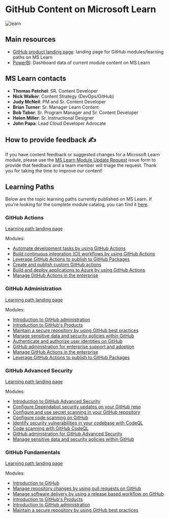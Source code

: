 # GitHub Content on Microsoft Learn

![learn](https://user-images.githubusercontent.com/6351798/105084888-381b5480-5a54-11eb-83f3-b7cf1810fe04.png)

## Main resources

- [GitHub product landing page](https://docs.microsoft.com/en-us/learn/github/): landing page for GitHub modules/learning paths on MS Learn
- [PowerBI](https://msit.powerbi.com/groups/me/reports/3ad7a43c-5334-4086-b762-8b4bdb2741ff/ReportSectionfb7e1b32d2783b56519d?ctid=72f988bf-86f1-41af-91ab-2d7cd011db47&refreshAccessToken=true): Dashboard data of current module content on MS Learn

## MS Learn contacts

- **Thomas Petchel**: SR. Content Developer
- **Nick Walker**: Content Strategy (DevOps/GitHub)
- **Judy McNeil**: PM and Sr. Content Developer
- **Brian Turner**: Sr. Manager Learn Content
- **Bob Tabor**: Sr. Program Manager and Sr. Content Developer
- **Helen Miller**: Sr. Instructional Designer
- **John Papa**: Lead Cloud Developer Advocate

## How to provide feedback ✍️

If you have content feedback or suggested changes for a Microsoft Learn module, please use the [MS Learn Module Update Request](https://github.com/githubpartners/microsoft-learn/issues/new/choose) issue form to provide that feedback and a team member will triage the request. Thank you for taking the time to improve our content! 


## Learning Paths

Below are the topic learning paths currently published on MS Learn. If you're looking for the complete module catalog, you can find it [here](https://docs.microsoft.com/en-us/users/githubtraining/collections/8p72c736z77gjp).

### GitHub Actions
[Learning path landing page](https://docs.microsoft.com/en-us/users/githubtraining/collections/n5p4a5z7keznp5)

Modules:

- [Automate development tasks by using GitHub Actions](https://docs.microsoft.com/en-us/learn/modules/github-actions-automate-tasks/?ns-enrollment-type=Collection&ns-enrollment-id=n5p4a5z7keznp5)
- [Build continuous integration (CI) workflows by using GitHub Actions](https://docs.microsoft.com/en-us/learn/modules/github-actions-ci/?ns-enrollment-type=Collection&ns-enrollment-id=n5p4a5z7keznp5)
- [Leverage GitHub Actions to publish to GitHub Packages](https://docs.microsoft.com/en-us/learn/modules/github-actions-packages/?ns-enrollment-type=Collection&ns-enrollment-id=n5p4a5z7keznp5)
- [Create and publish custom GitHub actions](https://docs.microsoft.com/en-us/learn/modules/create-custom-github-actions/?ns-enrollment-type=Collection&ns-enrollment-id=n5p4a5z7keznp5)
- [Build and deploy applications to Azure by using GitHub Actions](https://docs.microsoft.com/en-us/learn/modules/github-actions-cd/?ns-enrollment-type=Collection&ns-enrollment-id=n5p4a5z7keznp5)
- [Manage GitHub Actions in the enterprise](https://docs.microsoft.com/en-us/learn/modules/manage-github-actions-enterprise/?ns-enrollment-type=Collection&ns-enrollment-id=n5p4a5z7keznp5)

### GitHub Administration
[Learning path landing page](https://docs.microsoft.com/en-us/users/githubtraining/collections/mom7u1gzjdxw03)

Modules:

- [Introduction to GitHub administration](https://docs.microsoft.com/en-us/learn/modules/github-introduction-administration/?ns-enrollment-type=Collection&ns-enrollment-id=mom7u1gzjdxw03)
- [Introduction to GitHub's Products](https://docs.microsoft.com/en-us/learn/modules/github-introduction-products/?ns-enrollment-type=Collection&ns-enrollment-id=mom7u1gzjdxw03)
- [Maintain a secure repository by using GitHub best practices](https://docs.microsoft.com/en-us/learn/modules/maintain-secure-repository-github/?ns-enrollment-type=Collection&ns-enrollment-id=mom7u1gzjdxw03)
- [Manage sensitive data and security policies within GitHub](https://docs.microsoft.com/en-us/learn/modules/manage-sensitive-data-security-policies/?ns-enrollment-type=Collection&ns-enrollment-id=mom7u1gzjdxw03)
- [Authenticate and authorize user identities on GitHub](https://docs.microsoft.com/en-us/learn/modules/authenticate-authorize-user-identities-github/?ns-enrollment-type=Collection&ns-enrollment-id=mom7u1gzjdxw03)
- [GitHub administration for enterprise support and adoption](https://docs.microsoft.com/en-us/learn/modules/github-administration-for-enterprise-support-adoption/?ns-enrollment-type=Collection&ns-enrollment-id=mom7u1gzjdxw03)
- [Manage GitHub Actions in the enterprise](https://docs.microsoft.com/en-us/learn/modules/manage-github-actions-enterprise/?ns-enrollment-type=Collection&ns-enrollment-id=mom7u1gzjdxw03)
- [Leverage GitHub Actions to publish to GitHub Packages](https://docs.microsoft.com/en-us/learn/modules/github-actions-packages/?ns-enrollment-type=Collection&ns-enrollment-id=mom7u1gzjdxw03)

### GitHub Advanced Security
[Learning path landing page](https://docs.microsoft.com/en-us/users/githubtraining/collections/rqymc6yw8q5rey)

Modules:

- [Introduction to GitHub Advanced Security](https://docs.microsoft.com/en-us/learn/modules/introduction-github-advanced-security/?ns-enrollment-type=Collection&ns-enrollment-id=rqymc6yw8q5rey)
- [Configure Dependabot security updates on your GitHub repo](https://docs.microsoft.com/en-us/learn/modules/configure-dependabot-security-updates-on-github-repo/?ns-enrollment-type=Collection&ns-enrollment-id=rqymc6yw8q5rey)
- [Configure and use secret scanning in your GitHub repository](https://docs.microsoft.com/en-us/users/githubtraining/collections/rqymc6yw8q5rey#:~:text=Configure%20and%20use%20secret%20scanning%20in%20your%20GitHub%20repository)
- [Configure code scanning on GitHub](https://docs.microsoft.com/en-us/learn/modules/configure-code-scanning/?ns-enrollment-type=Collection&ns-enrollment-id=rqymc6yw8q5rey)
- [Identify security vulnerabilities in your codebase with CodeQL](https://docs.microsoft.com/en-us/learn/modules/codebase-representation-codeql/?ns-enrollment-type=Collection&ns-enrollment-id=rqymc6yw8q5rey)
- [Code scanning with GitHub CodeQL](https://docs.microsoft.com/en-us/users/githubtraining/collections/rqymc6yw8q5rey#:~:text=Code%20scanning%20with%20GitHub%20CodeQL)
- [GitHub administration for GitHub Advanced Security](https://docs.microsoft.com/en-us/users/githubtraining/collections/rqymc6yw8q5rey#:~:text=GitHub%20administration%20for%20GitHub%20Advanced%20Security)
- [Manage sensitive data and security policies within GitHub](https://docs.microsoft.com/en-us/learn/modules/manage-sensitive-data-security-policies/?ns-enrollment-type=Collection&ns-enrollment-id=rqymc6yw8q5rey)

### GitHub Fundamentals
[Learning path landing page](https://docs.microsoft.com/en-us/users/githubtraining/collections/p0ygh4erdrmkp7)

Modules:

- [Introduction to GitHub](https://docs.microsoft.com/en-us/learn/modules/introduction-to-github/?ns-enrollment-type=Collection&ns-enrollment-id=p0ygh4erdrmkp7)
- [Manage repository changes by using pull requests on GitHub](https://docs.microsoft.com/en-us/learn/modules/manage-changes-pull-requests-github/?ns-enrollment-type=Collection&ns-enrollment-id=p0ygh4erdrmkp7)
- [Manage software delivery by using a release based workflow on GitHub](https://docs.microsoft.com/en-us/learn/modules/release-based-workflow-github/?ns-enrollment-type=Collection&ns-enrollment-id=p0ygh4erdrmkp7)
- [Introduction to GitHub's Products](https://docs.microsoft.com/en-us/learn/modules/github-introduction-products/?ns-enrollment-type=Collection&ns-enrollment-id=p0ygh4erdrmkp7)
- [Introduction to GitHub administration](https://docs.microsoft.com/en-us/learn/modules/github-introduction-administration/?ns-enrollment-type=Collection&ns-enrollment-id=p0ygh4erdrmkp7)
- [Maintain a secure repository by using GitHub best practices](https://docs.microsoft.com/en-us/learn/modules/maintain-secure-repository-github/?ns-enrollment-type=Collection&ns-enrollment-id=p0ygh4erdrmkp7)







